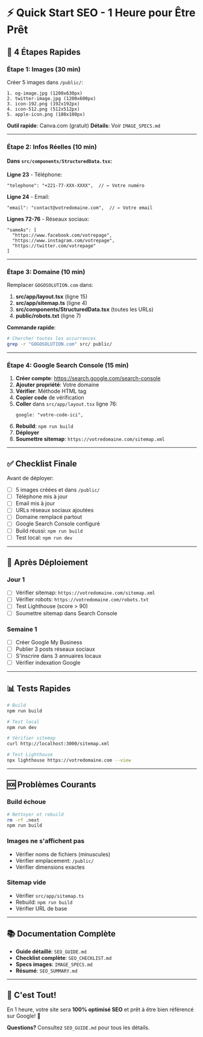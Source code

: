 # ⚡ Quick Start SEO - 1 Heure pour Être Prêt

## 🚀 4 Étapes Rapides

### Étape 1: Images (30 min)
Créer 5 images dans `/public/`:

```
1. og-image.jpg (1200x630px)
2. twitter-image.jpg (1200x600px)  
3. icon-192.png (192x192px)
4. icon-512.png (512x512px)
5. apple-icon.png (180x180px)
```

**Outil rapide**: Canva.com (gratuit)
**Détails**: Voir `IMAGE_SPECS.md`

---

### Étape 2: Infos Réelles (10 min)

#### Dans `src/components/StructuredData.tsx`:

**Ligne 23** - Téléphone:
```tsx
"telephone": "+221-77-XXX-XXXX",  // ← Votre numéro
```

**Ligne 24** - Email:
```tsx
"email": "contact@votredomaine.com",  // ← Votre email
```

**Lignes 72-76** - Réseaux sociaux:
```tsx
"sameAs": [
  "https://www.facebook.com/votrepage",
  "https://www.instagram.com/votrepage",
  "https://twitter.com/votrepage"
]
```

---

### Étape 3: Domaine (10 min)

Remplacer `GOGOSOLUTION.com` dans:

1. **src/app/layout.tsx** (ligne 15)
2. **src/app/sitemap.ts** (ligne 4)
3. **src/components/StructuredData.tsx** (toutes les URLs)
4. **public/robots.txt** (ligne 7)

**Commande rapide**:
```bash
# Chercher toutes les occurrences
grep -r "GOGOSOLUTION.com" src/ public/
```

---

### Étape 4: Google Search Console (15 min)

1. **Créer compte**: https://search.google.com/search-console
2. **Ajouter propriété**: Votre domaine
3. **Vérifier**: Méthode HTML tag
4. **Copier code** de vérification
5. **Coller** dans `src/app/layout.tsx` ligne 76:
   ```tsx
   google: "votre-code-ici",
   ```
6. **Rebuild**: `npm run build`
7. **Déployer**
8. **Soumettre sitemap**: `https://votredomaine.com/sitemap.xml`

---

## ✅ Checklist Finale

Avant de déployer:

- [ ] 5 images créées et dans `/public/`
- [ ] Téléphone mis à jour
- [ ] Email mis à jour
- [ ] URLs réseaux sociaux ajoutées
- [ ] Domaine remplacé partout
- [ ] Google Search Console configuré
- [ ] Build réussi: `npm run build`
- [ ] Test local: `npm run dev`

---

## 🎯 Après Déploiement

### Jour 1
- [ ] Vérifier sitemap: `https://votredomaine.com/sitemap.xml`
- [ ] Vérifier robots: `https://votredomaine.com/robots.txt`
- [ ] Test Lighthouse (score > 90)
- [ ] Soumettre sitemap dans Search Console

### Semaine 1
- [ ] Créer Google My Business
- [ ] Publier 3 posts réseaux sociaux
- [ ] S'inscrire dans 3 annuaires locaux
- [ ] Vérifier indexation Google

---

## 📊 Tests Rapides

```bash
# Build
npm run build

# Test local
npm run dev

# Vérifier sitemap
curl http://localhost:3000/sitemap.xml

# Test Lighthouse
npx lighthouse https://votredomaine.com --view
```

---

## 🆘 Problèmes Courants

### Build échoue
```bash
# Nettoyer et rebuild
rm -rf .next
npm run build
```

### Images ne s'affichent pas
- Vérifier noms de fichiers (minuscules)
- Vérifier emplacement: `/public/`
- Vérifier dimensions exactes

### Sitemap vide
- Vérifier `src/app/sitemap.ts`
- Rebuild: `npm run build`
- Vérifier URL de base

---

## 📚 Documentation Complète

- **Guide détaillé**: `SEO_GUIDE.md`
- **Checklist complète**: `SEO_CHECKLIST.md`
- **Specs images**: `IMAGE_SPECS.md`
- **Résumé**: `SEO_SUMMARY.md`

---

## 🎉 C'est Tout!

En 1 heure, votre site sera **100% optimisé SEO** et prêt à être bien référencé sur Google! 🚀

**Questions?** Consultez `SEO_GUIDE.md` pour tous les détails.
